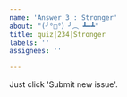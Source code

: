 ```yaml
---
name: 'Answer 3 : Stronger'
about: "(╯°□°）╯︵ ┻━┻"
title: quiz|234|Stronger
labels: ''
assignees: ''

---
```


Just click 'Submit new issue'.
